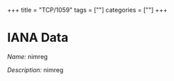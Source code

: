 +++
title = "TCP/1059"
tags = [""]
categories = [""]
+++

# IANA Data

_Name:_ nimreg

_Description:_ nimreg

